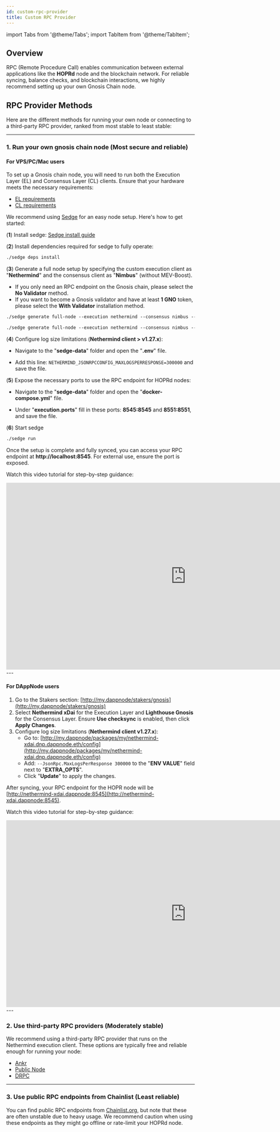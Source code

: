 ```yaml
---
id: custom-rpc-provider
title: Custom RPC Provider
---
```


import Tabs from '@theme/Tabs';
import TabItem from '@theme/TabItem';

## Overview

RPC (Remote Procedure Call) enables communication between external applications like the **HOPRd** node and the blockchain network. For reliable syncing, balance checks, and blockchain interactions, we highly recommend setting up your own Gnosis Chain node.

## RPC Provider Methods

Here are the different methods for running your own node or connecting to a third-party RPC provider, ranked from most stable to least stable:

---

### 1. Run your own gnosis chain node (Most secure and reliable)

#### **For VPS/PC/Mac users**

To set up a Gnosis chain node, you will need to run both the Execution Layer (EL) and Consensus Layer (CL) clients. Ensure that your hardware meets the necessary requirements:

- [EL requirements](https://docs.sedge.nethermind.io/docs/networks/gnosis#nethermind-client)
- [CL requirements](https://docs.sedge.nethermind.io/docs/networks/gnosis#consensus-clients-requirements)

We recommend using [Sedge](https://docs.sedge.nethermind.io/) for an easy node setup. Here's how to get started:

(**1**) Install sedge: [Sedge install guide](https://docs.sedge.nethermind.io/docs/quickstart/complete-guide#1-download-and-install-sedge-on-a-new-brand-linux-machine)

(**2**) Install dependencies required for sedge to fully operate:

```md
./sedge deps install
```

(**3**) Generate a full node setup by specifying the custom execution client as "**Nethermind**" and the consensus client as "**Nimbus**" (without MEV-Boost).

- If you only need an RPC endpoint on the Gnosis chain, please select the **No Validator** method.  
- If you want to become a Gnosis validator and have at least **1 GNO** token, please select the **With Validator** installation method.

<Tabs>
<TabItem value="RPC_without_validator" label="No validator">

```md
./sedge generate full-node --execution nethermind --consensus nimbus --no-validator --network=gnosis --no-mev-boost=true
```
</TabItem>
<TabItem value="RPC_with_validator" label="With validator">

```md
./sedge generate full-node --execution nethermind --consensus nimbus --network=gnosis --no-mev-boost=true
```
</TabItem>
</Tabs>

(**4**) Configure log size limitations (**Nethermind client > v1.27.x**):
   
   - Navigate to the "**sedge-data**" folder and open the "**.env**" file.

   - Add this line: `NETHERMIND_JSONRPCCONFIG_MAXLOGSPERRESPONSE=300000` and save the file.

(**5**) Expose the necessary ports to use the RPC endpoint for HOPRd nodes:
   
   - Navigate to the "**sedge-data**" folder and open the "**docker-compose.yml**" file.

   - Under "**execution.ports**" fill in these ports: **8545:8545** and **8551:8551**, and save the file.

(**6**) Start sedge

```md
./sedge run
```

Once the setup is complete and fully synced, you can access your RPC endpoint at **http://localhost:8545**. For external use, ensure the port is exposed.

Watch this video tutorial for step-by-step guidance:

<iframe class="youtube-video" width="960" height="500" src="https://www.youtube.com/embed/nQw6n-MGYB0" frameborder="0" allow="rel=0; accelerometer; autoplay; encrypted-media; gyroscope; picture-in-picture; modestbranding; showinfo=0; fullscreen"></iframe>
---

#### **For DAppNode users**

1. Go to the Stakers section: [http://my.dappnode/stakers/gnosis](http://my.dappnode/stakers/gnosis)
2. Select **Nethermind xDai** for the Execution Layer and **Lighthouse Gnosis** for the Consensus Layer. Ensure **Use checksync** is enabled, then click **Apply Changes**.
3. Configure log size limitations (**Nethermind client v1.27.x**):
   - Go to: [http://my.dappnode/packages/my/nethermind-xdai.dnp.dappnode.eth/config](http://my.dappnode/packages/my/nethermind-xdai.dnp.dappnode.eth/config)
   - Add: `--JsonRpc.MaxLogsPerResponse 300000` to the "**ENV VALUE**" field next to "**EXTRA_OPTS**".
   - Click "**Update**" to apply the changes.

After syncing, your RPC endpoint for the HOPR node will be [http://nethermind-xdai.dappnode:8545](http://nethermind-xdai.dappnode:8545).

Watch this video tutorial for step-by-step guidance:

<iframe class="youtube-video" width="960" height="500" src="https://www.youtube.com/embed/69Yg_XSqxcA" frameborder="0" allow="rel=0; accelerometer; autoplay; encrypted-media; gyroscope; picture-in-picture; modestbranding; showinfo=0; fullscreen"></iframe>
---

### 2. Use third-party RPC providers (Moderately stable)

We recommend using a third-party RPC provider that runs on the Nethermind execution client. These options are typically free and reliable enough for running your node:

- [Ankr](https://www.ankr.com/rpc/gnosis/)
- [Public Node](https://gnosis.publicnode.com)
- [DRPC](https://drpc.org/chainlist/gnosis)

---

### 3. Use public RPC endpoints from Chainlist (Least reliable)

You can find public RPC endpoints from [Chainlist.org](https://chainlist.org/?search=gnosis), but note that these are often unstable due to heavy usage. We recommend caution when using these endpoints as they might go offline or rate-limit your HOPRd node.
